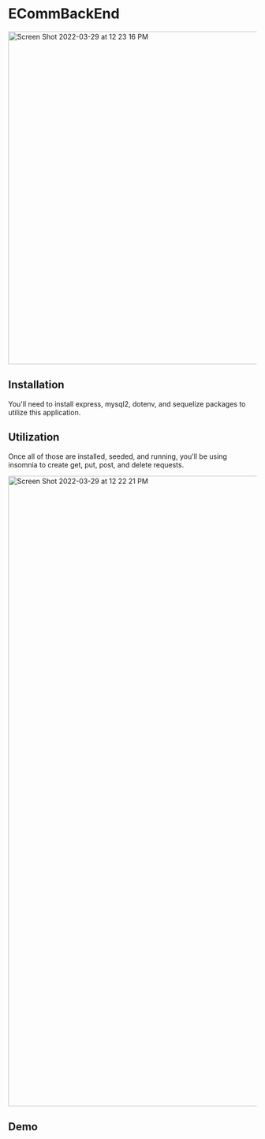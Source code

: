 # ECommBackEnd

<img width="673" alt="Screen Shot 2022-03-29 at 12 23 16 PM" src="https://user-images.githubusercontent.com/92745804/160659529-e675c72f-7eb3-4ce0-880a-e400a2460cae.png">


## Installation
You'll need to install express, mysql2, dotenv, and sequelize packages to utilize this application. 

## Utilization 
Once all of those are installed, seeded, and running, you'll be using insomnia to create get, put, post, and delete requests.

<img width="1275" alt="Screen Shot 2022-03-29 at 12 22 21 PM" src="https://user-images.githubusercontent.com/92745804/160659275-9acf9bcf-1165-4f9b-ad8b-d308c5792246.png">

## Demo

